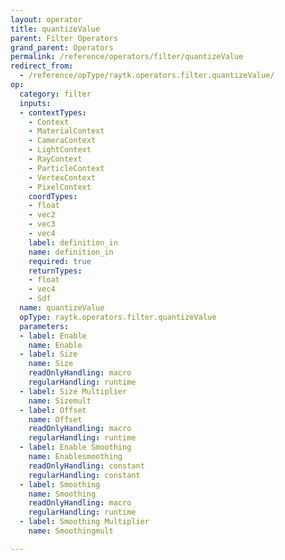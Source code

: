 ```yaml
---
layout: operator
title: quantizeValue
parent: Filter Operators
grand_parent: Operators
permalink: /reference/operators/filter/quantizeValue
redirect_from:
  - /reference/opType/raytk.operators.filter.quantizeValue/
op:
  category: filter
  inputs:
  - contextTypes:
    - Context
    - MaterialContext
    - CameraContext
    - LightContext
    - RayContext
    - ParticleContext
    - VertexContext
    - PixelContext
    coordTypes:
    - float
    - vec2
    - vec3
    - vec4
    label: definition_in
    name: definition_in
    required: true
    returnTypes:
    - float
    - vec4
    - Sdf
  name: quantizeValue
  opType: raytk.operators.filter.quantizeValue
  parameters:
  - label: Enable
    name: Enable
  - label: Size
    name: Size
    readOnlyHandling: macro
    regularHandling: runtime
  - label: Size Multiplier
    name: Sizemult
  - label: Offset
    name: Offset
    readOnlyHandling: macro
    regularHandling: runtime
  - label: Enable Smoothing
    name: Enablesmoothing
    readOnlyHandling: constant
    regularHandling: constant
  - label: Smoothing
    name: Smoothing
    readOnlyHandling: macro
    regularHandling: runtime
  - label: Smoothing Multiplier
    name: Smoothingmult

---
```

